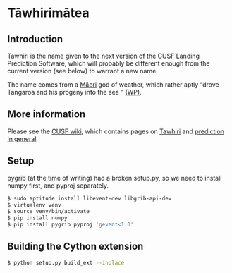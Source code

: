 # T&#257;whirim&#257;tea

## Introduction

Tawhiri is the name given to the next version of the CUSF Landing Prediction
Software, which will probably be different enough from the current version
(see below) to warrant a new name.

The name comes from a
[M&#257;ori](http://en.wikipedia.org/wiki/M%C4%81ori_people)
god of weather, which rather aptly
&ldquo;drove Tangaroa and his progeny into the sea &rdquo;
[(WP)](http://en.wikipedia.org/wiki/Tawhiri).

## More information

Please see the [CUSF wiki](http://www.cusf.co.uk/wiki/), which contains pages
on [Tawhiri](http://www.cusf.co.uk/wiki/tawhiri:start) and [prediction in
general](http://www.cusf.co.uk/wiki/landing_predictor).

## Setup

pygrib (at the time of writing) had a broken setup.py, so we need to install
numpy first, and pyproj separately.

```bash
$ sudo aptitude install libevent-dev libgrib-api-dev
$ virtualenv venv
$ source venv/bin/activate
$ pip install numpy
$ pip install pygrib pyproj 'gevent<1.0'
```


## Building the Cython extension
```bash
$ python setup.py build_ext --inplace
```
